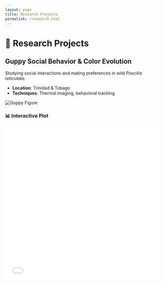 ```yaml
---
layout: page
title: Research Projects
permalink: /research.html
---
```


# 🧪 Research Projects

## Guppy Social Behavior & Color Evolution

Studying social interactions and mating preferences in wild *Poecilia reticulata*.

- **Location**: Trinidad & Tobago  
- **Techniques**: Thermal imaging, behavioral tracking

![Guppy Figure](assets/guppy_fig1.jpg)

### 📊 Interactive Plot

<iframe src="assets/interactive_plot.html" width="100%" height="500px" frameborder="0"></iframe>